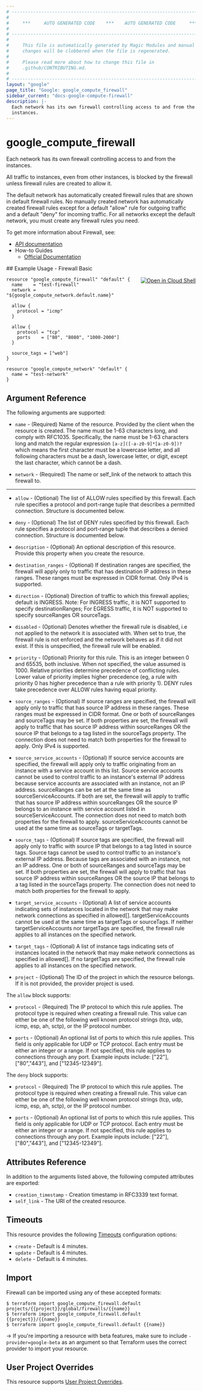 ```yaml
---
# ----------------------------------------------------------------------------
#
#     ***     AUTO GENERATED CODE    ***    AUTO GENERATED CODE     ***
#
# ----------------------------------------------------------------------------
#
#     This file is automatically generated by Magic Modules and manual
#     changes will be clobbered when the file is regenerated.
#
#     Please read more about how to change this file in
#     .github/CONTRIBUTING.md.
#
# ----------------------------------------------------------------------------
layout: "google"
page_title: "Google: google_compute_firewall"
sidebar_current: "docs-google-compute-firewall"
description: |-
  Each network has its own firewall controlling access to and from the
  instances.
---
```


# google\_compute\_firewall

Each network has its own firewall controlling access to and from the
instances.

All traffic to instances, even from other instances, is blocked by the
firewall unless firewall rules are created to allow it.

The default network has automatically created firewall rules that are
shown in default firewall rules. No manually created network has
automatically created firewall rules except for a default "allow" rule for
outgoing traffic and a default "deny" for incoming traffic. For all
networks except the default network, you must create any firewall rules
you need.


To get more information about Firewall, see:

* [API documentation](https://cloud.google.com/compute/docs/reference/v1/firewalls)
* How-to Guides
    * [Official Documentation](https://cloud.google.com/vpc/docs/firewalls)

<div class = "oics-button" style="float: right; margin: 0 0 -15px">
  <a href="https://console.cloud.google.com/cloudshell/open?cloudshell_git_repo=https%3A%2F%2Fgithub.com%2Fterraform-google-modules%2Fdocs-examples.git&cloudshell_working_dir=firewall_basic&cloudshell_image=gcr.io%2Fgraphite-cloud-shell-images%2Fterraform%3Alatest&open_in_editor=main.tf&cloudshell_print=.%2Fmotd&cloudshell_tutorial=.%2Ftutorial.md" target="_blank">
    <img alt="Open in Cloud Shell" src="//gstatic.com/cloudssh/images/open-btn.svg" style="max-height: 44px; margin: 32px auto; max-width: 100%;">
  </a>
</div>
## Example Usage - Firewall Basic


```hcl
resource "google_compute_firewall" "default" {
  name    = "test-firewall"
  network = "${google_compute_network.default.name}"

  allow {
    protocol = "icmp"
  }

  allow {
    protocol = "tcp"
    ports    = ["80", "8080", "1000-2000"]
  }

  source_tags = ["web"]
}

resource "google_compute_network" "default" {
  name = "test-network"
}
```

## Argument Reference

The following arguments are supported:


* `name` -
  (Required)
  Name of the resource. Provided by the client when the resource is
  created. The name must be 1-63 characters long, and comply with
  RFC1035. Specifically, the name must be 1-63 characters long and match
  the regular expression `[a-z]([-a-z0-9]*[a-z0-9])?` which means the
  first character must be a lowercase letter, and all following
  characters must be a dash, lowercase letter, or digit, except the last
  character, which cannot be a dash.

* `network` -
  (Required)
  The name or self_link of the network to attach this firewall to.


- - -


* `allow` -
  (Optional)
  The list of ALLOW rules specified by this firewall. Each rule
  specifies a protocol and port-range tuple that describes a permitted
  connection.  Structure is documented below.

* `deny` -
  (Optional)
  The list of DENY rules specified by this firewall. Each rule specifies
  a protocol and port-range tuple that describes a denied connection.  Structure is documented below.

* `description` -
  (Optional)
  An optional description of this resource. Provide this property when
  you create the resource.

* `destination_ranges` -
  (Optional)
  If destination ranges are specified, the firewall will apply only to
  traffic that has destination IP address in these ranges. These ranges
  must be expressed in CIDR format. Only IPv4 is supported.

* `direction` -
  (Optional)
  Direction of traffic to which this firewall applies; default is
  INGRESS. Note: For INGRESS traffic, it is NOT supported to specify
  destinationRanges; For EGRESS traffic, it is NOT supported to specify
  sourceRanges OR sourceTags.

* `disabled` -
  (Optional)
  Denotes whether the firewall rule is disabled, i.e not applied to the
  network it is associated with. When set to true, the firewall rule is
  not enforced and the network behaves as if it did not exist. If this
  is unspecified, the firewall rule will be enabled.

* `priority` -
  (Optional)
  Priority for this rule. This is an integer between 0 and 65535, both
  inclusive. When not specified, the value assumed is 1000. Relative
  priorities determine precedence of conflicting rules. Lower value of
  priority implies higher precedence (eg, a rule with priority 0 has
  higher precedence than a rule with priority 1). DENY rules take
  precedence over ALLOW rules having equal priority.

* `source_ranges` -
  (Optional)
  If source ranges are specified, the firewall will apply only to
  traffic that has source IP address in these ranges. These ranges must
  be expressed in CIDR format. One or both of sourceRanges and
  sourceTags may be set. If both properties are set, the firewall will
  apply to traffic that has source IP address within sourceRanges OR the
  source IP that belongs to a tag listed in the sourceTags property. The
  connection does not need to match both properties for the firewall to
  apply. Only IPv4 is supported.

* `source_service_accounts` -
  (Optional)
  If source service accounts are specified, the firewall will apply only
  to traffic originating from an instance with a service account in this
  list. Source service accounts cannot be used to control traffic to an
  instance's external IP address because service accounts are associated
  with an instance, not an IP address. sourceRanges can be set at the
  same time as sourceServiceAccounts. If both are set, the firewall will
  apply to traffic that has source IP address within sourceRanges OR the
  source IP belongs to an instance with service account listed in
  sourceServiceAccount. The connection does not need to match both
  properties for the firewall to apply. sourceServiceAccounts cannot be
  used at the same time as sourceTags or targetTags.

* `source_tags` -
  (Optional)
  If source tags are specified, the firewall will apply only to traffic
  with source IP that belongs to a tag listed in source tags. Source
  tags cannot be used to control traffic to an instance's external IP
  address. Because tags are associated with an instance, not an IP
  address. One or both of sourceRanges and sourceTags may be set. If
  both properties are set, the firewall will apply to traffic that has
  source IP address within sourceRanges OR the source IP that belongs to
  a tag listed in the sourceTags property. The connection does not need
  to match both properties for the firewall to apply.

* `target_service_accounts` -
  (Optional)
  A list of service accounts indicating sets of instances located in the
  network that may make network connections as specified in allowed[].
  targetServiceAccounts cannot be used at the same time as targetTags or
  sourceTags. If neither targetServiceAccounts nor targetTags are
  specified, the firewall rule applies to all instances on the specified
  network.

* `target_tags` -
  (Optional)
  A list of instance tags indicating sets of instances located in the
  network that may make network connections as specified in allowed[].
  If no targetTags are specified, the firewall rule applies to all
  instances on the specified network.

* `project` - (Optional) The ID of the project in which the resource belongs.
    If it is not provided, the provider project is used.


The `allow` block supports:

* `protocol` -
  (Required)
  The IP protocol to which this rule applies. The protocol type is
  required when creating a firewall rule. This value can either be
  one of the following well known protocol strings (tcp, udp,
  icmp, esp, ah, sctp), or the IP protocol number.

* `ports` -
  (Optional)
  An optional list of ports to which this rule applies. This field
  is only applicable for UDP or TCP protocol. Each entry must be
  either an integer or a range. If not specified, this rule
  applies to connections through any port.
  Example inputs include: ["22"], ["80","443"], and
  ["12345-12349"].

The `deny` block supports:

* `protocol` -
  (Required)
  The IP protocol to which this rule applies. The protocol type is
  required when creating a firewall rule. This value can either be
  one of the following well known protocol strings (tcp, udp,
  icmp, esp, ah, sctp), or the IP protocol number.

* `ports` -
  (Optional)
  An optional list of ports to which this rule applies. This field
  is only applicable for UDP or TCP protocol. Each entry must be
  either an integer or a range. If not specified, this rule
  applies to connections through any port.
  Example inputs include: ["22"], ["80","443"], and
  ["12345-12349"].

## Attributes Reference

In addition to the arguments listed above, the following computed attributes are exported:


* `creation_timestamp` -
  Creation timestamp in RFC3339 text format.
* `self_link` - The URI of the created resource.


## Timeouts

This resource provides the following
[Timeouts](/docs/configuration/resources.html#timeouts) configuration options:

- `create` - Default is 4 minutes.
- `update` - Default is 4 minutes.
- `delete` - Default is 4 minutes.

## Import

Firewall can be imported using any of these accepted formats:

```
$ terraform import google_compute_firewall.default projects/{{project}}/global/firewalls/{{name}}
$ terraform import google_compute_firewall.default {{project}}/{{name}}
$ terraform import google_compute_firewall.default {{name}}
```

-> If you're importing a resource with beta features, make sure to include `-provider=google-beta`
as an argument so that Terraform uses the correct provider to import your resource.

## User Project Overrides

This resource supports [User Project Overrides](https://www.terraform.io/docs/providers/google/guides/provider_reference.html#user_project_override).

